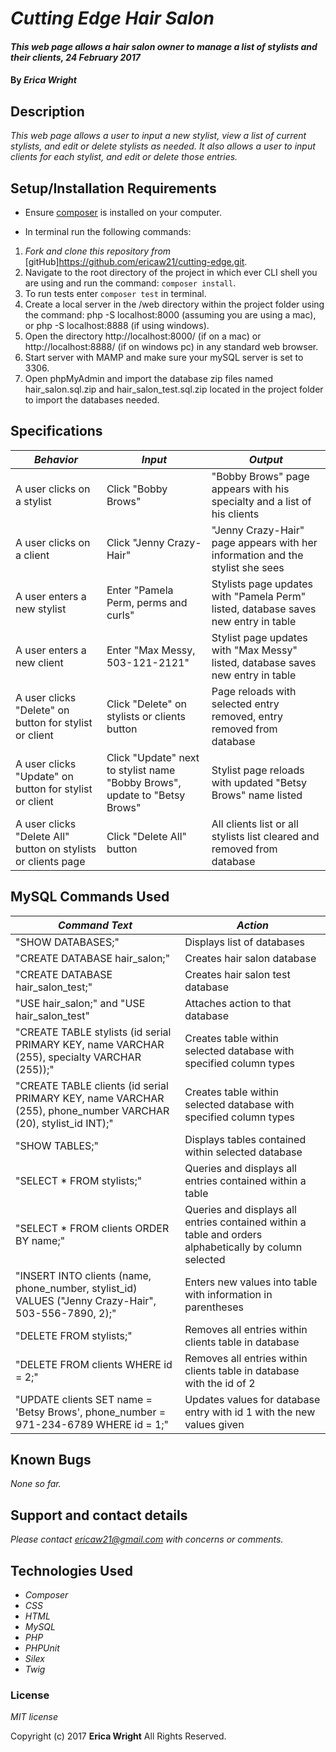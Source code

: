 # _Cutting Edge Hair Salon_

#### _This web page allows a hair salon owner to manage a list of stylists and their clients, 24 February 2017_

#### By _**Erica Wright**_

## Description

_This web page allows a user to input a new stylist, view a list of current stylists, and edit or delete stylists as needed. It also allows a user to input clients for each stylist, and edit or delete those entries._

## Setup/Installation Requirements

* Ensure [composer](https://getcomposer.org/) is installed on your computer.

* In terminal run the following commands:

1. _Fork and clone this repository from_ [gitHub]https://github.com/ericaw21/cutting-edge.git.
2. Navigate to the root directory of the project in which ever CLI shell you are using and run the command: `composer install`.
3. To run tests enter `composer test` in terminal.
4. Create a local server in the /web directory within the project folder using the command: php -S localhost:8000 (assuming you are using a mac), or php -S localhost:8888 (if using windows).
5. Open the directory http://localhost:8000/ (if on a mac) or http://localhost:8888/ (if on windows pc) in any standard web browser.
6. Start server with MAMP and make sure your mySQL server is set to 3306.
7. Open phpMyAdmin and import the database zip files named hair_salon.sql.zip and hair_salon_test.sql.zip located in the project folder to import the databases needed.

## Specifications

|    *Behavior*   |    *Input*    |     *Output*    |
|-----------------|---------------|-----------------|
|A user clicks on a stylist|Click "Bobby Brows"|"Bobby Brows" page appears with his specialty and a list of his clients|
|A user clicks on a client|Click "Jenny Crazy-Hair"|"Jenny Crazy-Hair" page appears with her information and the stylist she sees|
|A user enters a new stylist|Enter "Pamela Perm, perms and curls"|Stylists page updates with "Pamela Perm" listed, database saves new entry in table|
|A user enters a new client|Enter "Max Messy, 503-121-2121"|Stylist page updates with "Max Messy" listed, database saves new entry in table|
|A user clicks "Delete" on button for stylist or client|Click "Delete" on stylists or clients button|Page reloads with selected entry removed, entry removed from database|
|A user clicks "Update" on button for stylist or client| Click "Update" next to stylist name "Bobby Brows", update to "Betsy Brows"| Stylist page reloads with updated "Betsy Brows" name listed|
|A user clicks "Delete All" button on stylists or clients page| Click "Delete All" button|All clients list or all stylists list cleared and removed from database|

## MySQL Commands Used

| *Command Text* | *Action* |
|----------------|----------|
| "SHOW DATABASES;"| Displays list of databases|
| "CREATE DATABASE hair_salon;"|Creates hair salon database|
| "CREATE DATABASE hair_salon_test;"|Creates hair salon test database|
|"USE hair_salon;" and "USE hair_salon_test"|Attaches action to that database|
|"CREATE TABLE stylists (id serial PRIMARY KEY, name VARCHAR (255), specialty VARCHAR (255));"|Creates table within selected database with specified column types|
|"CREATE TABLE clients (id serial PRIMARY KEY, name VARCHAR (255), phone_number VARCHAR (20), stylist_id INT);"|Creates table within selected database with specified column types|
|"SHOW TABLES;"|Displays tables contained within selected database|
|"SELECT * FROM stylists;"|Queries and displays all entries contained within a table|
|"SELECT * FROM clients ORDER BY name;"|Queries and displays all entries contained within a table and orders alphabetically by column selected|
|"INSERT INTO clients (name, phone_number, stylist_id) VALUES ("Jenny Crazy-Hair", 503-556-7890, 2);"|Enters new values into table with information in parentheses|
|"DELETE FROM stylists;"|Removes all entries within clients table in database|
|"DELETE FROM clients WHERE id = 2;"|Removes all entries within clients table in database with the id of 2|
|"UPDATE clients SET name = 'Betsy Brows', phone_number = 971-234-6789 WHERE id = 1;"|Updates values for database entry with id 1 with the new values given|

## Known Bugs

_None so far._

## Support and contact details

_Please contact ericaw21@gmail.com with concerns or comments._

## Technologies Used

* _Composer_
* _CSS_
* _HTML_
* _MySQL_
* _PHP_
* _PHPUnit_
* _Silex_
* _Twig_

### License

*MIT license*

Copyright (c) 2017 **Erica Wright** All Rights Reserved.
